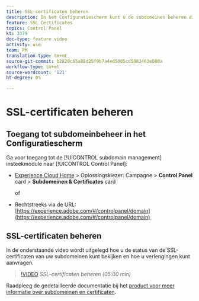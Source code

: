 ```yaml
---
title: SSL-certificaten beheren
description: In het Configuratiescherm kunt u de subdomeinen beheren die u aan Adobe Campaign hebt gedelegeerd. U kunt uw subdomeinen bekijken, evenals om vernieuwing van hun certificaten te verzoeken.
feature: SSL Certificates
topics: Control Panel
kt: 3379
doc-type: feature video
activity: use
team: PM
translation-type: tm+mt
source-git-commit: b2820c65a88d25f9b7a4ed5005cd5083463e000a
workflow-type: tm+mt
source-wordcount: '121'
ht-degree: 0%

---
```



# SSL-certificaten beheren

## Toegang tot subdomeinbeheer in het Configuratiescherm

Ga voor toegang tot de [!UICONTROL subdomain management] insteekmodule naar [!UICONTROL Control Panel]:

* [Experience Cloud Home](https://experience.adobe.com/#/home) > Oplossingskiezer: Campagne > **Control Panel** card > **Subdomeinen &amp; Certificates** card

   of
* Rechtstreeks via de URL: [https://experience.adobe.com/#/controlpanel/domain](https://experience.adobe.com/#/controlpanel/domain)

## SSL-certificaten beheren

In de onderstaande video wordt uitgelegd hoe u de status van de SSL-certificaten van uw subdomeinen kunt bekijken en hoe u verlengingen kunt aanvragen.

>[!VIDEO](https://video.tv.adobe.com/v/28492?quality=12)
*SSL-certificaten beheren (05:00 min)*

Raadpleeg de gedetailleerde documentatie bij het [product voor meer informatie over subdomeinen en certificaten](https://helpx.adobe.com/campaign/kb/control-panel-subdomains-certificates.html).
